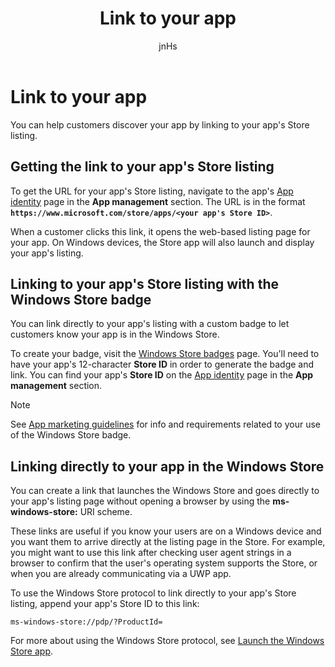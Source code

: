 ﻿---
author: jnHs
Description: You can help customers discover your app by linking to your app's Store listing.
title: Link to your app
ms.assetid: 5420B65C-7ECE-4364-8959-D1683684E146
ms.author: wdg-dev-content
ms.date: 06/19/2017
ms.topic: article
ms.prod: windows
ms.technology: uwp
keywords: windows 10, uwp, link, windows store protocol, linking to an app, link to app
---

# Link to your app


You can help customers discover your app by linking to your app's Store listing.

## Getting the link to your app's Store listing

To get the URL for your app's Store listing, navigate to the app's [App identity](view-app-identity-details.md) page in the **App management** section. The URL is in the format **`https://www.microsoft.com/store/apps/<your app's Store ID>`**.

When a customer clicks this link, it opens the web-based listing page for your app. On Windows devices, the Store app will also launch and display your app's listing.


## Linking to your app's Store listing with the Windows Store badge

You can link directly to your app's listing with a custom badge to let customers know your app is in the Windows Store.

To create your badge, visit the [Windows Store badges](http://go.microsoft.com/fwlink/p/?LinkID=534236) page. You'll need to have your app's 12-character **Store ID** in order to generate the badge and link. You can find your app's **Store ID** on the [App identity](view-app-identity-details.md) page in the **App management** section.

> [!NOTE]
> See [App marketing guidelines](app-marketing-guidelines.md) for info and requirements related to your use of the Windows Store badge.


## Linking directly to your app in the Windows Store

You can create a link that launches the Windows Store and goes directly to your app's listing page without opening a browser by using the **ms-windows-store:** URI scheme.

These links are useful if you know your users are on a Windows device and you want them to arrive directly at the listing page in the Store. For example, you might want to use this link after checking user agent strings in a browser to confirm that the user's operating system supports the Store, or when you are already communicating via a UWP app.

To use the Windows Store protocol to link directly to your app's Store listing, append your app's Store ID to this link:

`ms-windows-store://pdp/?ProductId=`

For more about using the Windows Store protocol, see [Launch the Windows Store app](../launch-resume/launch-store-app.md).

 

 




